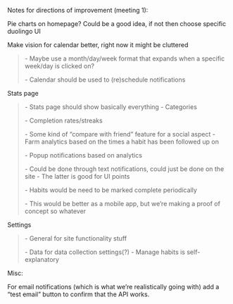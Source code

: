 Notes for directions of improvement (meeting 1):

Pie charts on homepage? Could be a good idea, if not then choose
specific duolingo UI

Make vision for calendar better, right now it might be cluttered

> \- Maybe use a month/day/week format that expands when a specific
> week/day is clicked on?
>
> \- Calendar should be used to (re)schedule notifications

Stats page

> \- Stats page should show basically everything - Categories
>
> \- Completion rates/streaks
>
> \- Some kind of “compare with friend” feature for a social aspect -
> Farm analytics based on the times a habit has been followed up on
>
> \- Popup notifications based on analytics
>
> \- Could be done through text notifications, could just be done on the
> site - The latter is good for UI points
>
> \- Habits would be need to be marked complete periodically
>
> \- This would be better as a mobile app, but we’re making a proof of
> concept so whatever

Settings

> \- General for site functionality stuff
>
> \- Data for data collection settings(?) - Manage habits is
> self-explanatory

Misc:

For email notifications (which is what we’re realistically going with)
add a “test email” button to confirm that the API works.
